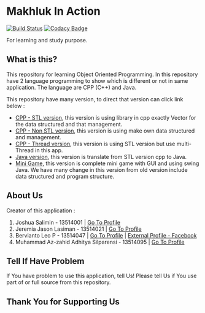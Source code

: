 # Makhluk In Action

[![Build Status](https://travis-ci.org/berv-uni-project/Makhluk-In-Action.svg?branch=master)](https://travis-ci.org/berv-uni-project/Makhluk-In-Action)
[![Codacy Badge](https://api.codacy.com/project/badge/Grade/6872f42eb4234fbb9ae0bcd6141428d9)](https://app.codacy.com/app/berviantoleo/Makhluk-In-Action?utm_source=github.com&utm_medium=referral&utm_content=berv-uni-project/Makhluk-In-Action&utm_campaign=Badge_Grade_Settings)

For learning and study purpose.

## What is this?
This repository for learning Object Oriented Programming. In this repository have 2 language programming to show which is different or not in same application. The language are CPP (C++) and Java.

This repository have many version, to direct that version can click link below :

* [CPP - STL version](cpp/stl-version), this version is using library in cpp exactly Vector for the data structured and that management.
* [CPP - Non STL version](cpp/default-version), this version is using make own data structured and management.
* [CPP - Thread version](cpp/thread-version), this version is using STL version but use multi-Thread in this app.
* [Java version](java), this version is translate from STL version cpp to Java.
* [Mini Game](final-GUI), this version is complete mini game with GUI and using swing Java. We have many change in this version from old version include data structured and program structure.
 
## About Us
Creator of this application :

1. Joshua Salimin - 13514001 | [Go To Profile](http://github.com/JoshuaSalimin) 
2. Jeremia Jason Lasiman - 13514021 | [Go To Profile](http://github.com/JeremiaJ)
3. Bervianto Leo P - 13514047 | [Go To Profile](http://github.com/berviantoleo) | [External Profile - Facebook](https://www.facebook.com/profile.php?id=100000330768325)
4. Muhammad Az-zahid Adhitya Silparensi - 13514095 | [Go To Profile](http://github.com/Azzahid)
 
## Tell If Have Problem
If You have problem to use this application, tell Us! Please tell Us if You use part of or full source from this repository.

## Thank You for Supporting Us 
